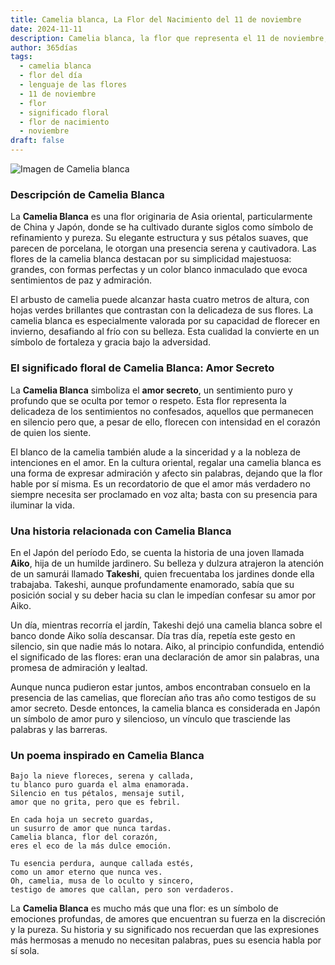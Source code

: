 ```yaml
---
title: Camelia blanca, La Flor del Nacimiento del 11 de noviembre
date: 2024-11-11
description: Camelia blanca, la flor que representa el 11 de noviembre, simboliza Amor secreto. Descubre su fascinante historia, significado en el lenguaje de las flores y una poesía que celebra su belleza.
author: 365días
tags:
  - camelia blanca
  - flor del día
  - lenguaje de las flores
  - 11 de noviembre
  - flor
  - significado floral
  - flor de nacimiento
  - noviembre
draft: false
---
```




![Imagen de Camelia blanca](https://cdn.pixabay.com/photo/2016/12/05/06/51/camellia-1883205_1280.jpg#center)


### Descripción de Camelia Blanca

La **Camelia Blanca** es una flor originaria de Asia oriental, particularmente de China y Japón, donde se ha cultivado durante siglos como símbolo de refinamiento y pureza. Su elegante estructura y sus pétalos suaves, que parecen de porcelana, le otorgan una presencia serena y cautivadora. Las flores de la camelia blanca destacan por su simplicidad majestuosa: grandes, con formas perfectas y un color blanco inmaculado que evoca sentimientos de paz y admiración.

El arbusto de camelia puede alcanzar hasta cuatro metros de altura, con hojas verdes brillantes que contrastan con la delicadeza de sus flores. La camelia blanca es especialmente valorada por su capacidad de florecer en invierno, desafiando al frío con su belleza. Esta cualidad la convierte en un símbolo de fortaleza y gracia bajo la adversidad.

### El significado floral de Camelia Blanca: Amor Secreto

La **Camelia Blanca** simboliza el **amor secreto**, un sentimiento puro y profundo que se oculta por temor o respeto. Esta flor representa la delicadeza de los sentimientos no confesados, aquellos que permanecen en silencio pero que, a pesar de ello, florecen con intensidad en el corazón de quien los siente.

El blanco de la camelia también alude a la sinceridad y a la nobleza de intenciones en el amor. En la cultura oriental, regalar una camelia blanca es una forma de expresar admiración y afecto sin palabras, dejando que la flor hable por sí misma. Es un recordatorio de que el amor más verdadero no siempre necesita ser proclamado en voz alta; basta con su presencia para iluminar la vida.

### Una historia relacionada con Camelia Blanca

En el Japón del período Edo, se cuenta la historia de una joven llamada **Aiko**, hija de un humilde jardinero. Su belleza y dulzura atrajeron la atención de un samurái llamado **Takeshi**, quien frecuentaba los jardines donde ella trabajaba. Takeshi, aunque profundamente enamorado, sabía que su posición social y su deber hacia su clan le impedían confesar su amor por Aiko.

Un día, mientras recorría el jardín, Takeshi dejó una camelia blanca sobre el banco donde Aiko solía descansar. Día tras día, repetía este gesto en silencio, sin que nadie más lo notara. Aiko, al principio confundida, entendió el significado de las flores: eran una declaración de amor sin palabras, una promesa de admiración y lealtad.

Aunque nunca pudieron estar juntos, ambos encontraban consuelo en la presencia de las camelias, que florecían año tras año como testigos de su amor secreto. Desde entonces, la camelia blanca es considerada en Japón un símbolo de amor puro y silencioso, un vínculo que trasciende las palabras y las barreras.

### Un poema inspirado en Camelia Blanca

```
Bajo la nieve floreces, serena y callada,  
tu blanco puro guarda el alma enamorada.  
Silencio en tus pétalos, mensaje sutil,  
amor que no grita, pero que es febril.

En cada hoja un secreto guardas,  
un susurro de amor que nunca tardas.  
Camelia blanca, flor del corazón,  
eres el eco de la más dulce emoción.

Tu esencia perdura, aunque callada estés,  
como un amor eterno que nunca ves.  
Oh, camelia, musa de lo oculto y sincero,  
testigo de amores que callan, pero son verdaderos.
```

La **Camelia Blanca** es mucho más que una flor: es un símbolo de emociones profundas, de amores que encuentran su fuerza en la discreción y la pureza. Su historia y su significado nos recuerdan que las expresiones más hermosas a menudo no necesitan palabras, pues su esencia habla por sí sola.

